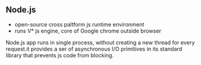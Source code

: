 ## Node.js

<ul>
	<li>open-source cross paltform js runtime environment</li>
    <li>runs V* js engine, core of Google chrome outside browser</li>
</ul>

<p>
Node.js app runs in single process, without creating a new thread for every request.it provides a ser of asynchronous I/O primitives in its standard library that prevents js code from blocking.
</p>
